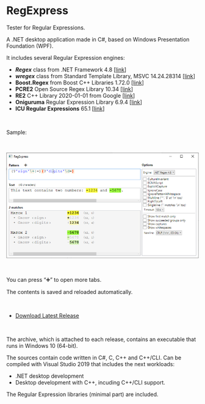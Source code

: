 # RegExpress
Tester for Regular Expressions.

A .NET desktop application made in C#, based on Windows Presentation Foundation (WPF).

It includes several Regular Expression engines:

* **_Regex_** class from .NET Framework 4.8 \[[link](https://docs.microsoft.com/en-us/dotnet/api/system.text.regularexpressions.regex?view=netframework-4.8)\]
* **_wregex_** class from Standard Template Library, MSVC 14.24.28314 \[[link](https://docs.microsoft.com/en-us/cpp/standard-library/regex)\]
* **Boost.Regex** from Boost C++ Libraries 1.72.0 \[[link](https://www.boost.org/doc/libs/1_72_0/libs/regex/doc/html/index.html)\]
* **PCRE2** Open Source Regex Library 10.34 \[[link](https://pcre.org/)\]
* **RE2** C++ Library 2020-01-01 from Google \[[link](https://github.com/google/re2)\]
* **Oniguruma** Regular Expression Library 6.9.4 \[[link](https://github.com/kkos/oniguruma)\]
* **ICU Regular Expressions** 65.1 \[[link](http://site.icu-project.org/)\]

<br/>

Sample:

<br/>


![Screenshot of RegExpress](Misc/Screenshot2.png)

<br/>

You can press “➕” to open more tabs.

The contents is saved and reloaded automatically.

<br/>

* [Download Latest Release](https://github.com/Viorel/RegExpress/releases)

<br/>

The archive, which is attached to each release, contains an executable that runs in Windows 10 (64-bit).

The sources contain code written in C#, C, C++ and C++/CLI. Can be compiled with Visual Studio 2019 that includes the next workloads:

* .NET desktop development
* Desktop development with C++, incuding C++/CLI support.

The Regular Expression libraries (minimal part) are included.

<br/>
